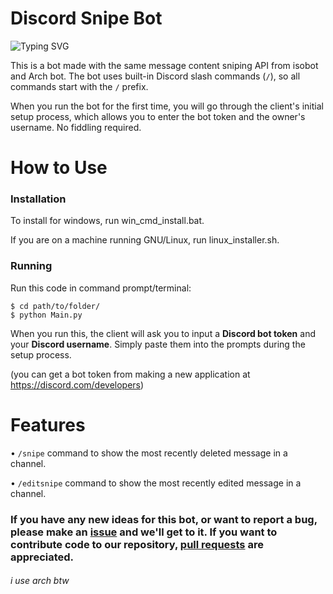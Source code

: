 # Discord Snipe Bot
![Typing SVG](https://readme-typing-svg.herokuapp.com?color=%2336BCF7&lines=You+can+snipe+message+content;You+can+editsnipe+message+content)

This is a bot made with the same message content sniping API from isobot and Arch bot. The bot uses built-in Discord slash commands (`/`), so all commands start with the `/` prefix.

When you run the bot for the first time, you will go through the client's initial setup process, which allows you to enter the bot token and the owner's username. No fiddling required.

# How to Use
### Installation
To install for windows, run win_cmd_install.bat.

If you are on a machine running GNU/Linux, run linux_installer.sh.

### Running
Run this code in command prompt/terminal:

```
$ cd path/to/folder/
$ python Main.py
```

When you run this, the client will ask you to input a **Discord bot token** and your **Discord username**. Simply paste them into the prompts during the setup process.

(you can get a bot token from making a new application at https://discord.com/developers)

# Features
• `/snipe` command to show the most recently deleted message in a channel.

• `/editsnipe` command to show the most recently edited message in a channel.

### If you have any new ideas for this bot, or want to report a bug, please make an [issue](https://github.com/notsniped/discord-snipe-bot/issues/new) and we'll get to it. If you want to contribute code to our repository, [pull requests](https://github.com/notsniped/discord-snipe-bot/pulls) are appreciated.
<h6>i use arch btw</h6>
